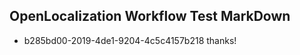 ## OpenLocalization Workflow Test MarkDown
* b285bd00-2019-4de1-9204-4c5c4157b218 thanks!

<!--HONumber=Oct16_HO2-->


